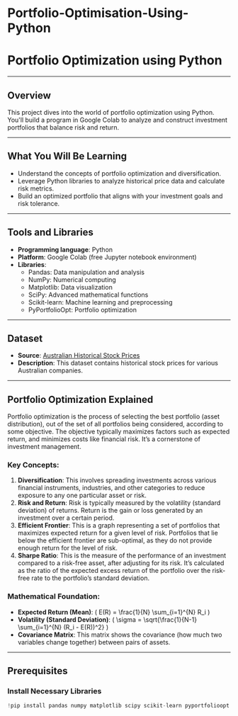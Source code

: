 # Portfolio-Optimisation-Using-Python

# Portfolio Optimization using Python

---

## Overview
This project dives into the world of portfolio optimization using Python. You'll build a program in Google Colab to analyze and construct investment portfolios that balance risk and return.

---

## What You Will Be Learning
- Understand the concepts of portfolio optimization and diversification.
- Leverage Python libraries to analyze historical price data and calculate risk metrics.
- Build an optimized portfolio that aligns with your investment goals and risk tolerance.

---

## Tools and Libraries
- **Programming language**: Python
- **Platform**: Google Colab (free Jupyter notebook environment)
- **Libraries**:
  - Pandas: Data manipulation and analysis
  - NumPy: Numerical computing
  - Matplotlib: Data visualization
  - SciPy: Advanced mathematical functions
  - Scikit-learn: Machine learning and preprocessing
  - PyPortfolioOpt: Portfolio optimization

---

## Dataset
- **Source**: [Australian Historical Stock Prices](https://www.kaggle.com/datasets/ashbellett/australian-historical-stock-prices)
- **Description**: This dataset contains historical stock prices for various Australian companies.

---

## Portfolio Optimization Explained

Portfolio optimization is the process of selecting the best portfolio (asset distribution), out of the set of all portfolios being considered, according to some objective. The objective typically maximizes factors such as expected return, and minimizes costs like financial risk. It’s a cornerstone of investment management.

### Key Concepts:
1. **Diversification**: This involves spreading investments across various financial instruments, industries, and other categories to reduce exposure to any one particular asset or risk.
2. **Risk and Return**: Risk is typically measured by the volatility (standard deviation) of returns. Return is the gain or loss generated by an investment over a certain period.
3. **Efficient Frontier**: This is a graph representing a set of portfolios that maximizes expected return for a given level of risk. Portfolios that lie below the efficient frontier are sub-optimal, as they do not provide enough return for the level of risk.
4. **Sharpe Ratio**: This is the measure of the performance of an investment compared to a risk-free asset, after adjusting for its risk. It’s calculated as the ratio of the expected excess return of the portfolio over the risk-free rate to the portfolio’s standard deviation.

### Mathematical Foundation:
- **Expected Return (Mean)**: \( E(R) = \frac{1}{N} \sum_{i=1}^{N} R_i \)
- **Volatility (Standard Deviation)**: \( \sigma = \sqrt{\frac{1}{N-1} \sum_{i=1}^{N} (R_i - E(R))^2} \)
- **Covariance Matrix**: This matrix shows the covariance (how much two variables change together) between pairs of assets.

---

## Prerequisites

### Install Necessary Libraries
```python
!pip install pandas numpy matplotlib scipy scikit-learn pyportfolioopt
